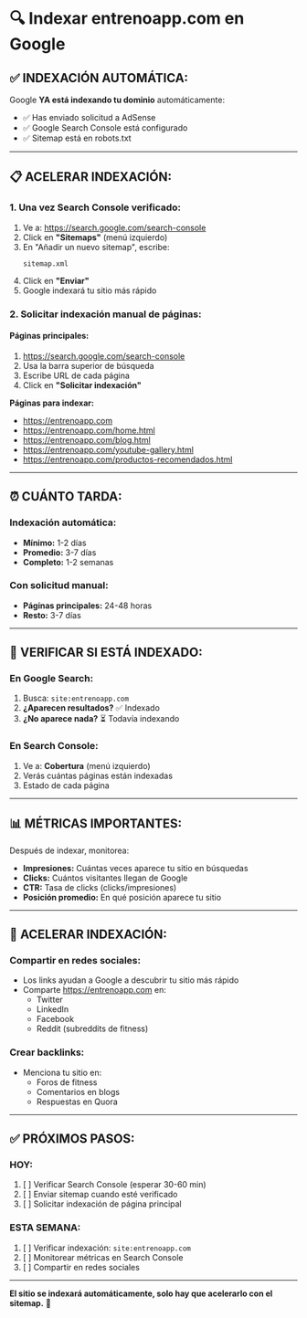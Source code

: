 # 🔍 Indexar entrenoapp.com en Google

## ✅ **INDEXACIÓN AUTOMÁTICA:**

Google **YA está indexando tu dominio** automáticamente:
- ✅ Has enviado solicitud a AdSense
- ✅ Google Search Console está configurado
- ✅ Sitemap está en robots.txt

---

## 📋 **ACELERAR INDEXACIÓN:**

### **1. Una vez Search Console verificado:**

1. Ve a: https://search.google.com/search-console
2. Click en **"Sitemaps"** (menú izquierdo)
3. En "Añadir un nuevo sitemap", escribe:
   ```
   sitemap.xml
   ```
4. Click en **"Enviar"**
5. Google indexará tu sitio más rápido

### **2. Solicitar indexación manual de páginas:**

#### **Páginas principales:**
1. https://search.google.com/search-console
2. Usa la barra superior de búsqueda
3. Escribe URL de cada página
4. Click en **"Solicitar indexación"**

**Páginas para indexar:**
- https://entrenoapp.com
- https://entrenoapp.com/home.html
- https://entrenoapp.com/blog.html
- https://entrenoapp.com/youtube-gallery.html
- https://entrenoapp.com/productos-recomendados.html

---

## ⏰ **CUÁNTO TARDA:**

### **Indexación automática:**
- **Mínimo:** 1-2 días
- **Promedio:** 3-7 días
- **Completo:** 1-2 semanas

### **Con solicitud manual:**
- **Páginas principales:** 24-48 horas
- **Resto:** 3-7 días

---

## 🎯 **VERIFICAR SI ESTÁ INDEXADO:**

### **En Google Search:**
1. Busca: `site:entrenoapp.com`
2. **¿Aparecen resultados?** ✅ Indexado
3. **¿No aparece nada?** ⏳ Todavía indexando

### **En Search Console:**
1. Ve a: **Cobertura** (menú izquierdo)
2. Verás cuántas páginas están indexadas
3. Estado de cada página

---

## 📊 **MÉTRICAS IMPORTANTES:**

Después de indexar, monitorea:
- **Impresiones:** Cuántas veces aparece tu sitio en búsquedas
- **Clicks:** Cuántos visitantes llegan de Google
- **CTR:** Tasa de clicks (clicks/impresiones)
- **Posición promedio:** En qué posición aparece tu sitio

---

## 🚀 **ACELERAR INDEXACIÓN:**

### **Compartir en redes sociales:**
- Los links ayudan a Google a descubrir tu sitio más rápido
- Comparte https://entrenoapp.com en:
  - Twitter
  - LinkedIn
  - Facebook
  - Reddit (subreddits de fitness)

### **Crear backlinks:**
- Menciona tu sitio en:
  - Foros de fitness
  - Comentarios en blogs
  - Respuestas en Quora

---

## ✅ **PRÓXIMOS PASOS:**

### **HOY:**
1. [ ] Verificar Search Console (esperar 30-60 min)
2. [ ] Enviar sitemap cuando esté verificado
3. [ ] Solicitar indexación de página principal

### **ESTA SEMANA:**
1. [ ] Verificar indexación: `site:entrenoapp.com`
2. [ ] Monitorear métricas en Search Console
3. [ ] Compartir en redes sociales

---

**El sitio se indexará automáticamente, solo hay que acelerarlo con el sitemap.** 🚀

